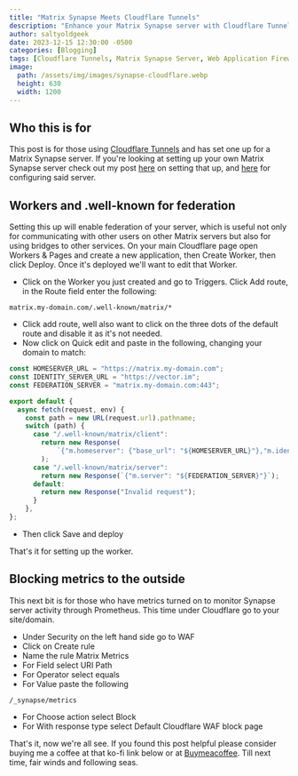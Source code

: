 ```yaml
---
title: "Matrix Synapse Meets Cloudflare Tunnels"
description: "Enhance your Matrix Synapse server with Cloudflare Tunnels. Follow our guide for secure, efficient federation and metrics protection."
author: saltyoldgeek
date: 2023-12-15 12:30:00 -0500
categories: [Blogging]
tags: [Cloudflare Tunnels, Matrix Synapse Server, Web Application Firewall, Secure Federation, Prometheus Monitoring]
image:
  path: /assets/img/images/synapse-cloudflare.webp
  height: 630
  width: 1200
---
```


## Who this is for

This post is for those using [Cloudflare Tunnels](https://developers.cloudflare.com/cloudflare-one/connections/connect-networks/get-started/) and has set one up for a Matrix Synapse server. If you're looking at setting up your own Matrix Synapse server check out my post [here](https://www.saltyoldgeek.com/posts/hosting-your-own-synapse-server/) on setting that up, and [here](https://www.saltyoldgeek.com/posts/homeserver-yaml/) for configuring said server.

## Workers and .well-known for federation

Setting this up will enable federation of your server, which is useful not only for communicating with other users on other Matrix servers but also for using bridges to other services. On your main Cloudflare page open Workers & Pages and create a new application, then Create Worker, then click Deploy. Once it's deployed we'll want to edit that Worker.

- Click on the Worker you just created and go to Triggers. Click Add route, in the Route field enter the following:

```text
matrix.my-domain.com/.well-known/matrix/*
```

- Click add route, well also want to click on the three dots of the default route and disable it as it's not needed.
- Now click on Quick edit and paste in the following, changing your domain to match:

```javascript
const HOMESERVER_URL = "https://matrix.my-domain.com";
const IDENTITY_SERVER_URL = "https://vector.im";
const FEDERATION_SERVER = "matrix.my-domain.com:443";

export default {
  async fetch(request, env) {
    const path = new URL(request.url).pathname;
    switch (path) {
      case "/.well-known/matrix/client":
        return new Response(
            `{"m.homeserver": {"base_url": "${HOMESERVER_URL}"},"m.identity_server": {"base_url": "${IDENTITY_SERVER_URL}"}}`
        );
      case "/.well-known/matrix/server":
        return new Response(`{"m.server": "${FEDERATION_SERVER}"}`);
      default:
        return new Response("Invalid request");
      }
    },
};
```

- Then click Save and deploy

That's it for setting up the worker.

## Blocking metrics to the outside

This next bit is for those who have metrics turned on to monitor Synapse server activity through Prometheus. This time under Cloudflare go to your site/domain.

- Under Security on the left hand side go to WAF
- Click on Create rule
- Name the rule Matrix Metrics
- For Field select URI Path
- For Operator select equals
- For Value paste the following

```text
/_synapse/metrics
```

- For Choose action select Block
- For With response type select Default Cloudflare WAF block page

That's it, now we're all see. If you found this post helpful please consider buying me a coffee at that ko-fi link below or at [Buymeacoffee](https://www.buymeacoffee.com/twitter2). Till next time, fair winds and following seas.
